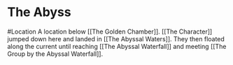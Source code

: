 # The Abyss
#Location 
A location below [[The Golden Chamber]]. [[The Character]] jumped down here and landed in [[The Abyssal Waters]]. They then floated along the current until reaching [[The Abyssal Waterfall]] and meeting [[The Group by the Abyssal Waterfall]].
